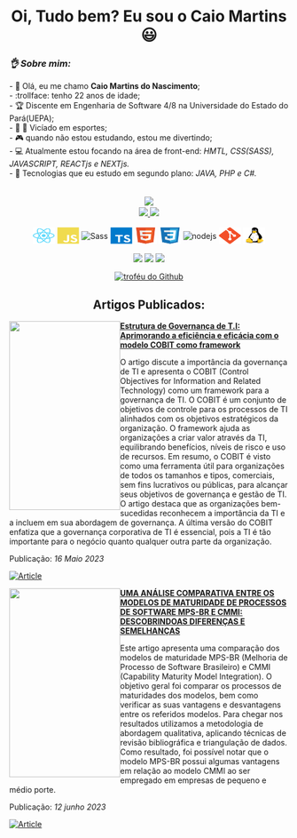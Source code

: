 <div>
  <h1 align="center">Oi, Tudo bem? Eu sou o Caio Martins 😃️</h1>

  



 ### <i> 👌 Sobre mim:</i>
<div align=""> 
   - 🐺 Olá, eu me chamo <b> Caio Martins do Nascimento</b>;<br>
   - :trollface: tenho 22 anos de idade; <br>
   - 🏆 Discente em Engenharia de Software 4/8 na Universidade do Estado do Pará(UEPA); <br>
   - 🏀 💪 Vicíado em esportes; <br>
   - 🎮 quando não estou estudando, estou me divertindo; <br>
   - 💻 Atualmente estou focando na área de front-end: <i> HMTL, CSS(SASS), JAVASCRIPT, REACTjs e NEXTjs.</i><br>
   - 🥈 Tecnologias que eu estudo em segundo plano: <i>JAVA, PHP e C#.</i>
  
</div>
<br>
<br>
 <div align="center">
      <img height="160em" src="http://github-readme-streak-stats.herokuapp.com?user=CaioMartinss&theme=chartreuse-dark&hide_border=false&locale=pt-br(https://git.io/streak-stats)"></img>
  </div>
  
<div align="center">
  <a href="https://github.com/CaioMartinss">
    <img height="150em" src="https://github-readme-stats.vercel.app/api?username=CaioMartinss&count_private=true&include_all_commits=true&show_icons=true&theme=chartreuse-dark&hide_border=false&show_owner=true"/>
    <img height="150em" src="https://github-readme-stats.vercel.app/api/top-langs/?username=CaioMartinss&theme=chartreuse-dark&hide_border=false&&layout=compact"/>
  </a>
</div>

<div align="center" valign="top"><br>
  <img align="center" alt="React" height="30" width="40" src="https://raw.githubusercontent.com/devicons/devicon/master/icons/react/react-original.svg">
<!--   <img align="center" alt="Redux" height="30" width="40" src="https://raw.githubusercontent.com/devicons/devicon/master/icons/redux/redux-original.svg"> -->
  <img align="center" alt="Js" height="30" width="40" src="https://raw.githubusercontent.com/devicons/devicon/master/icons/javascript/javascript-plain.svg">
  <img align="center" alt="Sass" height="30" width="40" src="https://cdn.jsdelivr.net/gh/devicons/devicon/icons/sass/sass-original.svg">
  <img align="center" alt="Js" height="30" width="40" src="https://raw.githubusercontent.com/devicons/devicon/master/icons/typescript/typescript-plain.svg">
  <img align="center" alt="HTML" height="30" width="40" src="https://raw.githubusercontent.com/devicons/devicon/master/icons/html5/html5-original.svg">
  <img align="center" alt="CSS" height="30" width="40" src="https://raw.githubusercontent.com/devicons/devicon/master/icons/css3/css3-original.svg">
  <img align="center" alt="nodejs" height="30" width="40" src="https://cdn.worldvectorlogo.com/logos/nodejs-icon.svg">
<!--   <img align="center" alt="Wa-Jest" height="30" width="40" src="https://cdn.jsdelivr.net/gh/devicons/devicon/icons/jest/jest-plain.svg"> -->
  <img align="center" alt="git" height="30" width="40" src="https://raw.githubusercontent.com/devicons/devicon/master/icons/git/git-original.svg">
<!--   <img align="center" alt="github" height="35" width="35" src="/assets/GitHub.png"> -->
<!--   <img align="center" alt="github" height="30" width="40" src="https://raw.githubusercontent.com/devicons/devicon/master/icons/github/github-original.svg"> -->
  <img align="center" alt="linux" height="30" width="40" src="https://raw.githubusercontent.com/devicons/devicon/master/icons/linux/linux-original.svg">
</div><br>

<div align="center">
  <a href="https://www.instagram.com/caiomartinxs__/" target="_blank"><img src="https://img.shields.io/badge/-Instagram-%23E4405F?style=for-the-badge&logo=instagram&logoColor=white" target="_blank"></a>
  <a href="https://www.linkedin.com/in/caio-martinss/" target="_blank"><img src="https://img.shields.io/badge/-LinkedIn-%230077B5?style=for-the-badge&logo=linkedin&logoColor=white" target="_blank"></a> 
  <a href="mailto:martinscaio29@gmail.com"><img src="https://img.shields.io/badge/-Gmail-%23333?style=for-the-badge&logo=gmail&logoColor=white" target="_blank"></a>
</div>
         
<p align="center">
  <a href="https://github.com/ryo-ma/github-profile-trophy">
    <img src="https://github-profile-trophy.vercel.app/?username=CaioMartinss&theme=gruvbox&row=1" alt="troféu do Github">
  </a>
</p>







  
  <h2 align="center"> Artigos Publicados: </h2>
 
 
 
[<img src="https://github.com/CaioMartinss/CaioMartinss/assets/83457944/b4202133-bc97-42ff-9f8a-e9ccca99b236" align="left" width="200"  height="340"/>](http://sevenpublicacoes.com.br/index.php/editora/article/view/1351)
        **[Estrutura de Governança de T.I: Aprimorando a eficiência e eficácia  com o modelo COBIT como framework](http://sevenpublicacoes.com.br/index.php/editora/article/view/1351)**
        
   O artigo discute a importância da governança de TI e apresenta o COBIT (Control Objectives for Information and Related Technology) como um framework para a governança de TI. O COBIT é um conjunto de objetivos de controle para os processos de TI alinhados com os objetivos estratégicos da organização. O framework ajuda as organizações a criar valor através da TI, equilibrando benefícios, níveis de risco e uso de recursos. Em resumo, o COBIT é visto como uma ferramenta útil para organizações de todos os tamanhos e tipos, comerciais, sem fins lucrativos ou públicas, para alcançar seus objetivos de governança e gestão de TI. O artigo destaca que as organizações bem-sucedidas reconhecem a importância da TI e a incluem em sua abordagem de governança. A última versão do COBIT enfatiza que a governança corporativa de TI é essencial, pois a TI é tão importante para o negócio quanto qualquer outra parte da organização.

 Publicação: *16 Maio 2023*        
 
 [![Article](https://img.shields.io/badge/Article-Read-blue)](http://sevenpublicacoes.com.br/index.php/editora/article/view/1351)



 
[<img src="https://github.com/CaioMartinss/CaioMartinss/assets/83457944/b4202133-bc97-42ff-9f8a-e9ccca99b236" align="left" width="200"  height="340"/>](https://ojs.revistacontemporanea.com/ojs/index.php/home/article/view/883)
        **[UMA ANÁLISE COMPARATIVA ENTRE OS MODELOS DE  MATURIDADE  DE  PROCESSOS  DE  SOFTWARE MPS-BR E CMMI: DESCOBRINDOAS DIFERENÇAS E SEMELHANÇAS](https://ojs.revistacontemporanea.com/ojs/index.php/home/article/view/883)**
        
   Este   artigo   apresenta   uma   comparação   dos   modelos   de maturidade MPS-BR (Melhoria  de Processo de Software Brasileiro) e CMMI (Capability  Maturity  Model  Integration).  O  objetivo  geral  foi  comparar  os processos  de  maturidades  dos  modelos,  bem  como  verificar  as  suas vantagens  e  desvantagens  entre  os  referidos  modelos.  Para  chegar  nos resultados  utilizamos  a  metodologia  de  abordagem  qualitativa,  aplicando técnicas de  revisão bibliográfica e triangulação de dados. Como resultado, foi  possível  notar  que  o  modelo  MPS-BR  possui  algumas  vantagens  em relação  ao  modelo  CMMI  ao  ser  empregado  em  empresas  de  pequeno  e médio porte.

 Publicação: *12 junho 2023*        
 
 [![Article](https://img.shields.io/badge/Article-Read-blue)](http://sevenpublicacoes.com.br/index.php/editora/article/view/1351)












<!-- <div align="center">
  <a href="https://github.com/CaioMartinss/Lista_simples">
    <img align="center" src="https://github-readme-stats.vercel.app/api/pin/?username=CaioMartinss&repo=lista_simples" />
  </a>
  
  
  <a href="https://github.com/CaioMartinss/calculadora">
    <img align="center" src="https://github-readme-stats.vercel.app/api/pin/?username=CaioMartinss&repo=calculadora" />
  </a>

</div>

 -->



         

